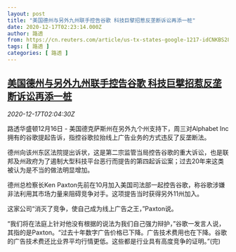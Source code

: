 ```yaml
---
layout: post
title: "美国德州与另外九州联手控告谷歌 科技巨擘招惹反垄断诉讼再添一桩"
date: 2020-12-17T02:23:14.000Z
author: 路透
from: https://cn.reuters.com/article/us-tx-states-google-1217-idCNKBS28R061
tags: [ 路透 ]
categories: [ 路透 ]
---
```

<!--1608171794000-->
[美国德州与另外九州联手控告谷歌 科技巨擘招惹反垄断诉讼再添一桩](https://cn.reuters.com/article/us-tx-states-google-1217-idCNKBS28R061)
------

<div>
<div><i>2020-12-17T02:04:30Z</i></div><p>路透华盛顿12月16日 - 美国德克萨斯州在另外九个州支持下，周三对Alphabet Inc拥有的谷歌提起告诉，指控谷歌拉抬线上广告业务的方式违反了反垄断法。</p><p>德州向该州东区法院提出诉状，这是第二宗监管当局控告谷歌的重大诉讼，也是联邦及州政府为了遏制大型科技平台恶行而提告的第四起诉讼案；过去20年来这类被认为是不当的做法明显增加。</p><p>德州总检察长Ken Paxton先前在10月加入美国司法部一起控告谷歌，称谷歌涉嫌非法利用其市场力量来阻碍竞争对手。这项提告当时获得另外11州加入。</p><p>这家公司“消灭了竞争，使自己成为线上广告之王，”Paxton说。</p><p>“我们将在法庭上针对他没有根据的说法为我们自己强力辩护，”谷歌一发言人说，其指的是Paxton。“过去十年数字广告价格已下降。广告技术费用也在下降。谷歌的广告技术费还比业界平均行情更低。这些都是行业具有高度竞争的证明。”(完)</p>
</div>
